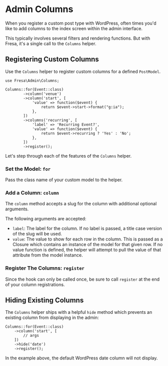 # Admin Columns

When you register a custom post type with WordPress, often times you'd like to add columns to the index screen within the admin interface.

This typically involves several filters and rendering functions. But with Fresa, it's a single call to the `Columns` helper.

## Registering Custom Columns

Use the `Columns` helper to register custom columns for a defined `PostModel`.

    use Fresa\Admin\Columns;

    Columns::for(Event::class)
            ->column('venue')
            ->column('start', [
                'value' => function($event) {
                    return $event->start->format("g:ia");
                },
            ])
            ->columns('recurring', [
                'label' => 'Recurring Event?',
                'value' => function($event) {
                    return $event->recurring ? 'Yes' : 'No';
                },
            ])
            ->register();

Let's step through each of the features of the `Columns` helper.

### Set the Model: `for`

Pass the class name of your custom model to the helper.

### Add a Column: `column`

The `column` method accepts a slug for the column with additional optional arguments.

The following arguments are accepted:

- `label`: The label for the column. If no label is passed, a title case version of the slug will be used.
- `value`: The value to show for each row in the column. This is passed as a Closure which contains an instance of the model for that given row. If no value function is defined, the helper will attempt to pull the value of that attribute from the model instance.

### Register The Columns: `register`

Since the hook can only be called once, be sure to call `register` at the end of your column registrations.

## Hiding Existing Columns

The `Columns` helper ships with a helpful `hide` method which prevents an existing column from displaying in the admin:

    Columns::for(Event::class)
        ->column('start', [
            // args
        ])
        ->hide('date')
        ->register();

In the example above, the default WordPress date column will not display.
